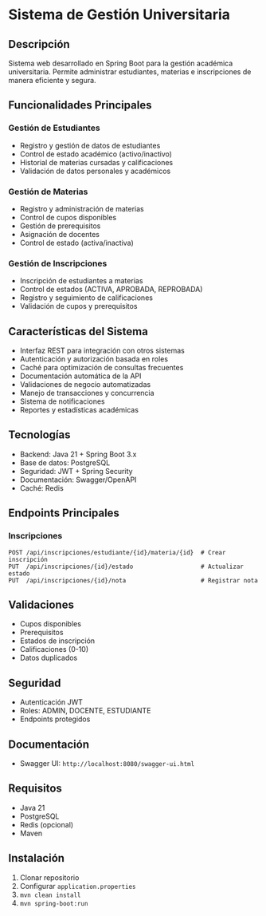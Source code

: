 # Sistema de Gestión Universitaria

## Descripción
Sistema web desarrollado en Spring Boot para la gestión académica universitaria. Permite administrar estudiantes, materias e inscripciones de manera eficiente y segura.

## Funcionalidades Principales

### Gestión de Estudiantes
- Registro y gestión de datos de estudiantes
- Control de estado académico (activo/inactivo)
- Historial de materias cursadas y calificaciones
- Validación de datos personales y académicos

### Gestión de Materias
- Registro y administración de materias
- Control de cupos disponibles
- Gestión de prerequisitos
- Asignación de docentes
- Control de estado (activa/inactiva)

### Gestión de Inscripciones
- Inscripción de estudiantes a materias
- Control de estados (ACTIVA, APROBADA, REPROBADA)
- Registro y seguimiento de calificaciones
- Validación de cupos y prerequisitos

## Características del Sistema
- Interfaz REST para integración con otros sistemas
- Autenticación y autorización basada en roles
- Caché para optimización de consultas frecuentes
- Documentación automática de la API
- Validaciones de negocio automatizadas
- Manejo de transacciones y concurrencia
- Sistema de notificaciones
- Reportes y estadísticas académicas

## Tecnologías
- Backend: Java 21 + Spring Boot 3.x
- Base de datos: PostgreSQL
- Seguridad: JWT + Spring Security
- Documentación: Swagger/OpenAPI
- Caché: Redis

## Endpoints Principales

### Inscripciones
```
POST /api/inscripciones/estudiante/{id}/materia/{id}  # Crear inscripción
PUT  /api/inscripciones/{id}/estado                   # Actualizar estado
PUT  /api/inscripciones/{id}/nota                     # Registrar nota
```

## Validaciones
- Cupos disponibles
- Prerequisitos
- Estados de inscripción
- Calificaciones (0-10)
- Datos duplicados

## Seguridad
- Autenticación JWT
- Roles: ADMIN, DOCENTE, ESTUDIANTE
- Endpoints protegidos

## Documentación
- Swagger UI: `http://localhost:8080/swagger-ui.html`

## Requisitos
- Java 21
- PostgreSQL
- Redis (opcional)
- Maven

## Instalación
1. Clonar repositorio
2. Configurar `application.properties`
3. `mvn clean install`
4. `mvn spring-boot:run`
